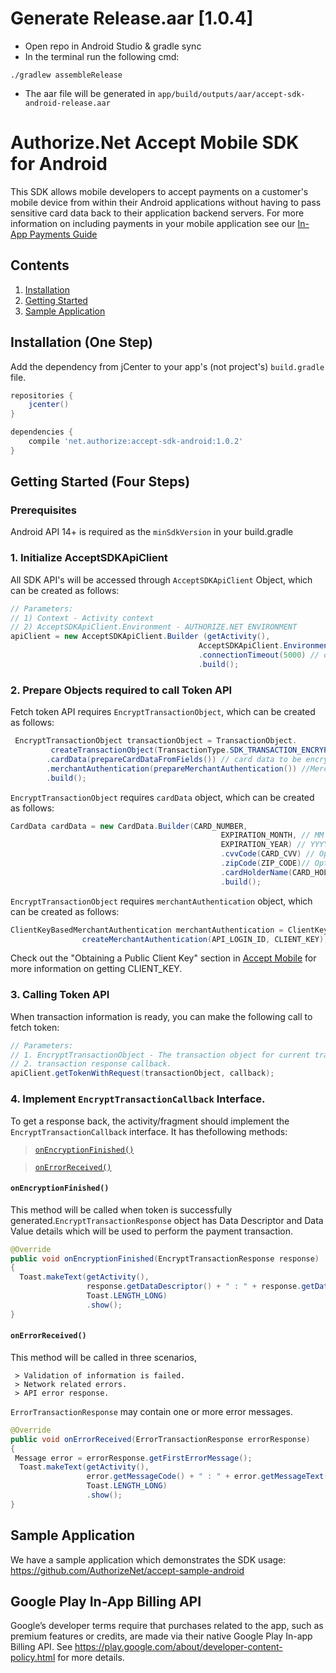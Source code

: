 # Generate Release.aar [1.0.4]
- Open repo in Android Studio & gradle sync
- In the terminal run the following cmd:
```
./gradlew assembleRelease
```
- The aar file will be generated in `app/build/outputs/aar/accept-sdk-android-release.aar`

# Authorize.Net Accept Mobile SDK for Android  

  
This SDK allows mobile developers to accept payments on a customer's mobile device from within their Android applications without having to pass sensitive card data back to their application backend servers.  For more information on including payments in your mobile application see our [In-App Payments Guide](http://developer.authorize.net/api/reference/features/in-app.html)


## Contents

1. [Installation](#installation-one-step)
1. [Getting Started](#getting-started-four-steps)
1. [Sample Application](#sample-application)

## Installation (One Step)
Add the dependency from jCenter to your app's (not project's) `build.gradle` file.

```groovy
repositories {
    jcenter()
}

dependencies {
    compile 'net.authorize:accept-sdk-android:1.0.2'
}
```

## Getting Started (Four Steps)

### Prerequisites
Android API 14+ is required as the `minSdkVersion` in your build.gradle


### 1. Initialize AcceptSDKApiClient
All SDK API's will be accessed through `AcceptSDKApiClient` Object, which can be created as follows:

```java
// Parameters:
// 1) Context - Activity context
// 2) AcceptSDKApiClient.Environment - AUTHORIZE.NET ENVIRONMENT
apiClient = new AcceptSDKApiClient.Builder (getActivity(),
                                          AcceptSDKApiClient.Environment.SANDBOX) 
                                          .connectionTimeout(5000) // optional connection time out in milliseconds
                                          .build();
```

### 2. Prepare Objects required to call Token API
Fetch token API requires `EncryptTransactionObject`, which can be created as follows:

```java
 EncryptTransactionObject transactionObject = TransactionObject.
         createTransactionObject(TransactionType.SDK_TRANSACTION_ENCRYPTION)// type of transaction object
        .cardData(prepareCardDataFromFields()) // card data to be encrypted
        .merchantAuthentication(prepareMerchantAuthentication()) //Merchant authentication
        .build();
```

`EncryptTransactionObject` requires `cardData` object, which  can be created as follows:

```java
CardData cardData = new CardData.Builder(CARD_NUMBER,
                                               EXPIRATION_MONTH, // MM
                                               EXPIRATION_YEAR) // YYYY
                                               .cvvCode(CARD_CVV) // Optional
                                               .zipCode(ZIP_CODE)// Optional
                                               .cardHolderName(CARD_HOLDER_NAME)// Optional
                                               .build();
```

`EncryptTransactionObject` requires `merchantAuthentication` object, which  can be created as follows:

```java
ClientKeyBasedMerchantAuthentication merchantAuthentication = ClientKeyBasedMerchantAuthentication.
                createMerchantAuthentication(API_LOGIN_ID, CLIENT_KEY);
```

Check out the "Obtaining a Public Client Key" section in [Accept Mobile](http://developer.authorize.net/api/reference/features/in-app.html) 
for more information on getting CLIENT_KEY.

### 3. Calling Token API
When transaction information is ready, you can make the following call to fetch token:

```java
// Parameters: 
// 1. EncryptTransactionObject - The transaction object for current transaction
// 2. transaction response callback.
apiClient.getTokenWithRequest(transactionObject, callback);
```

### 4. Implement  `EncryptTransactionCallback` Interface.
To get a response back, the activity/fragment should implement the `EncryptTransactionCallback` interface. It has thefollowing methods:

> [`onEncryptionFinished()`](#onEncryption-Finished)

> [`onErrorReceived()`](#onError-Received)

#### `onEncryptionFinished()` 
   This method will be called when token is successfully generated.`EncryptTransactionResponse` object has Data Descriptor and Data Value details which will be used to perform the payment transaction.
   
```java
@Override
public void onEncryptionFinished(EncryptTransactionResponse response) 
{ 
  Toast.makeText(getActivity(), 
                 response.getDataDescriptor() + " : " + response.getDataValue(),
                 Toast.LENGTH_LONG)
                 .show();
}
```

#### `onErrorReceived()`
   This method will be called in three scenarios,
   
     > Validation of information is failed.
     > Network related errors.
     > API error response.
     
 `ErrorTransactionResponse` may contain one or more error messages.

```java
@Override
public void onErrorReceived(ErrorTransactionResponse errorResponse) 
{ 
 Message error = errorResponse.getFirstErrorMessage();
  Toast.makeText(getActivity(), 
                 error.getMessageCode() + " : " + error.getMessageText() ,
                 Toast.LENGTH_LONG)
                 .show();
}
```

## Sample Application
We have a sample application which demonstrates the SDK usage:  
   https://github.com/AuthorizeNet/accept-sample-android
  
  
## Google Play In-App Billing API
Google’s developer terms require that purchases related to the app, such as premium features or credits, are made via their native Google Play In-app Billing API.  See https://play.google.com/about/developer-content-policy.html for more details.
